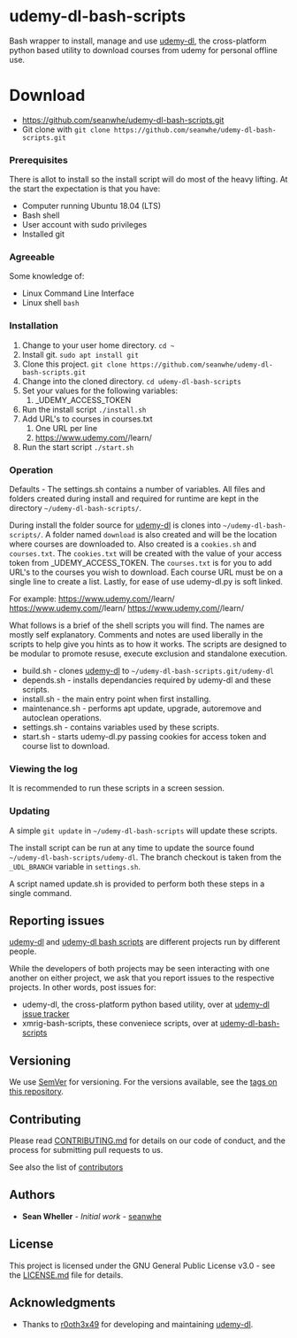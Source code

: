 # udemy-dl-bash-scripts

Bash wrapper to install, manage and use [udemy-dl](https://github.com/r0oth3x49/udemy-dl), the cross-platform python based utility to download courses from udemy for personal offline use.


# Download

* https://github.com/seanwhe/udemy-dl-bash-scripts.git
* Git clone with `git clone https://github.com/seanwhe/udemy-dl-bash-scripts.git`

### Prerequisites

There is allot to install so the install script will do most of the heavy lifting.
At the start the expectation is that you have:
* Computer running Ubuntu 18.04 (LTS)
* Bash shell
* User account with sudo privileges
* Installed git

### Agreeable

Some knowledge of:
* Linux Command Line Interface
* Linux shell `bash`

### Installation

1. Change to your user home directory.
   `cd ~`
1. Install git.
   `sudo apt install git`
1. Clone this project.
   `git clone https://github.com/seanwhe/udemy-dl-bash-scripts.git`
1. Change into the cloned directory.
   `cd udemy-dl-bash-scripts`
1. Set your values for the following variables:
   1. _UDEMY_ACCESS_TOKEN
1. Run the install script
   `./install.sh`
1. Add URL's to courses in courses.txt
   1. One URL per line
   1. https://www.udemy.com/<some-course-name>/learn/
1. Run the start script
   `./start.sh`


### Operation

Defaults - The settings.sh contains a number of variables. All files and folders created during install and required for runtime are kept in the directory `~/udemy-dl-bash-scripts/`.

During install the folder source for [udemy-dl](https://github.com/r0oth3x49/udemy-dl) is clones into `~/udemy-dl-bash-scripts/`. A folder named `download` is also created and will be the location where courses are downloaded to. Also created is a `cookies.sh` and `courses.txt`. The `cookies.txt` will be created with the value of your access token from _UDEMY_ACCESS_TOKEN. The `courses.txt` is for you to add URL's to the courses you wish to download. Each course URL must be on a single line to create a list. Lastly, for ease of use udemy-dl.py is soft linked.

For example:
https://www.udemy.com/<some-course-name>/learn/
https://www.udemy.com/<another-course-name>/learn/
https://www.udemy.com/<someother-course-name>/learn/

What follows is a brief of the shell scripts you will find. The names are mostly self explanatory.
Comments and notes are used liberally in the scripts to help give you hints as to how it works.
The scripts are designed to be modular to promote resuse, execute exclusion and standalone execution.

* build.sh - clones [udemy-dl](https://github.com/r0oth3x49/udemy-dl) to `~/udemy-dl-bash-scripts.git/udemy-dl`
* depends.sh - installs dependancies required by udemy-dl and these scripts.
* install.sh - the main entry point when first installing.
* maintenance.sh - performs apt update, upgrade, autoremove and autoclean operations.
* settings.sh - contains variables used by these scripts.
* start.sh - starts udemy-dl.py passing cookies for access token and course list to download.

### Viewing the log
It is recommended to run these scripts in a screen session.

### Updating
A simple `git update` in `~/udemy-dl-bash-scripts` will update these scripts.

The install script can be run at any time to update the source found `~/udemy-dl-bash-scripts/udemy-dl`.
The branch checkout is taken from the `_UDL_BRANCH` variable in `settings.sh`.

A script named update.sh is provided to perform both these steps in a single command.

## Reporting issues

[udemy-dl](https://github.com/r0oth3x49/udemy-dl) and [udemy-dl bash scripts](https://github.com/seanwhe/udemy-dl-bash-scripts) are different projects run by different people.

While the developers of both projects may be seen interacting with one another on either project, we ask that you report issues to the respective projects.
In other words, post issues for:
* udemy-dl, the cross-platform python based utility, over at [udemy-dl issue tracker](https://github.com/r0oth3x49/udemy-dl/issues)
* xmrig-bash-scripts, these conveniece scripts, over at [udemy-dl-bash-scripts](https://github.com/seanwhe/udemy-dl-bash-scripts/issues)

## Versioning

We use [SemVer](http://semver.org/) for versioning. For the versions available, see the [tags on this repository](https://github.com/seanwhe/udemy-dl-bash-scripts/tags).

## Contributing
Please read [CONTRIBUTING.md](https://gist.github.com/PurpleBooth/b24679402957c63ec426) for details on our code of conduct, and the process for submitting pull requests to us.

See also the list of [contributors](https://github.com/seanwhe/udemy-dl-bash-scripts/CONTRIBUTORS) 

## Authors

* **Sean Wheller** - *Initial work* - [seanwhe](https://github.com/seanwhe)

## License

This project is licensed under the GNU General Public License v3.0 - see the [LICENSE.md](LICENSE.md) file for details.

## Acknowledgments

* Thanks to [r0oth3x49](https://github.com/r0oth3x49) for developing and maintaining [udemy-dl](https://github.com/r0oth3x49/udemy-dl).
